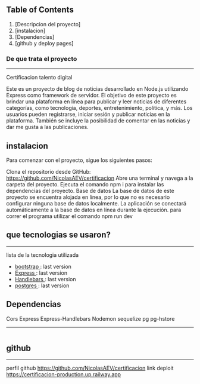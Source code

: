 ## Table of Contents
1. [Descripcion del proyecto]
2. [instalacion]
3. [Dependencias]
4. [github y deploy pages]


### De que trata el proyecto
***
Certificacion talento digital 

Este es un proyecto de blog de noticias desarrollado en Node.js utilizando Express como framework de servidor. El objetivo de este proyecto es brindar una plataforma en línea para publicar y leer noticias de diferentes categorías, como tecnología, deportes, entretenimiento, política, y más. Los usuarios pueden registrarse, iniciar sesión y publicar noticias en la plataforma. También se incluye la posibilidad de comentar en las noticias y dar me gusta a las publicaciones.

## instalacion
Para comenzar con el proyecto, sigue los siguientes pasos:

Clona el repositorio desde GitHub: https://github.com/NicolasAEV/certificacion
Abre una terminal y navega a la carpeta del proyecto.
Ejecuta el comando npm i para instalar las dependencias del proyecto.
Base de datos
La base de datos de este proyecto se encuentra alojada en línea, por lo que no es necesario configurar ninguna base de datos localmente. La aplicación se conectará automáticamente a la base de datos en línea durante la ejecución.
para correr el programa utilizar el comando npm run dev

## que tecnologias se usaron?
***
 lista de la tecnologia utilizada
* [bootstrap ](): last version
* [Express ](https://expressjs.com): last version
* [Handlebars ](https://handlebarsjs.com): last version
* [postgres ](https://www.postgresql.org): last version



## Dependencias
Cors
Express
Express-Handlebars
Nodemon
sequelize 
pg
pg-hstore
***
```
```
## github
***
perfil github https://github.com/NicolasAEV/certificacion
link deploit https://certificacion-production.up.railway.app


